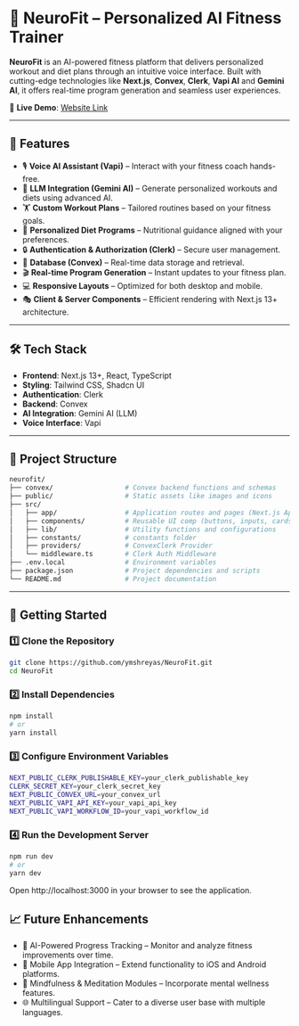 # 🧠 NeuroFit – Personalized AI Fitness Trainer

**NeuroFit** is an AI-powered fitness platform that delivers personalized workout and diet plans through an intuitive voice interface. Built with cutting-edge technologies like **Next.js**, **Convex**, **Clerk**, **Vapi AI** and **Gemini AI**, it offers real-time program generation and seamless user experiences.

🔗 **Live Demo**: [Website Link](https://neurofit-sooty.vercel.app)

---

## 🚀 Features

- 🎙️ **Voice AI Assistant (Vapi)** – Interact with your fitness coach hands-free.
- 🧠 **LLM Integration (Gemini AI)** – Generate personalized workouts and diets using advanced AI.
- 🏋️ **Custom Workout Plans** – Tailored routines based on your fitness goals.
- 🥗 **Personalized Diet Programs** – Nutritional guidance aligned with your preferences.
- 🔒 **Authentication & Authorization (Clerk)** – Secure user management.
- 💾 **Database (Convex)** – Real-time data storage and retrieval.
- 🎬 **Real-time Program Generation** – Instant updates to your fitness plan.
- 💻 **Responsive Layouts** – Optimized for both desktop and mobile.
- 🎭 **Client & Server Components** – Efficient rendering with Next.js 13+ architecture.

---

## 🛠️ Tech Stack

- **Frontend**: Next.js 13+, React, TypeScript
- **Styling**: Tailwind CSS, Shadcn UI
- **Authentication**: Clerk
- **Backend**: Convex
- **AI Integration**: Gemini AI (LLM)
- **Voice Interface**: Vapi

---

## 📁 Project Structure
```bash
neurofit/
├── convex/                  # Convex backend functions and schemas
├── public/                  # Static assets like images and icons
├── src/
│   ├── app/                 # Application routes and pages (Next.js App Router)
│   ├── components/          # Reusable UI comp (buttons, inputs, cards, etc.)
│   ├── lib/                 # Utility functions and configurations
│   ├── constants/           # constants folder
│   ├── providers/           # ConvexClerk Provider
│   └── middleware.ts        # Clerk Auth Middleware
├── .env.local               # Environment variables
├── package.json             # Project dependencies and scripts
└── README.md                # Project documentation
```

---

## 🚀 Getting Started

### 1️⃣ Clone the Repository

```bash
git clone https://github.com/ymshreyas/NeuroFit.git
cd NeuroFit
```
### 2️⃣ Install Dependencies
```bash
npm install
# or
yarn install
```
### 3️⃣ Configure Environment Variables
```bash
NEXT_PUBLIC_CLERK_PUBLISHABLE_KEY=your_clerk_publishable_key
CLERK_SECRET_KEY=your_clerk_secret_key
NEXT_PUBLIC_CONVEX_URL=your_convex_url
NEXT_PUBLIC_VAPI_API_KEY=your_vapi_api_key
NEXT_PUBLIC_VAPI_WORKFLOW_ID=your_vapi_workflow_id
```

### 4️⃣ Run the Development Server
```bash
npm run dev
# or
yarn dev
```
Open http://localhost:3000 in your browser to see the application.

## 📈 Future Enhancements
 - 🤖 AI-Powered Progress Tracking – Monitor and analyze fitness improvements over time.
 - 📱 Mobile App Integration – Extend functionality to iOS and Android platforms.
 - 🧘 Mindfulness & Meditation Modules – Incorporate mental wellness features.
 - 🌐 Multilingual Support – Cater to a diverse user base with multiple languages.
